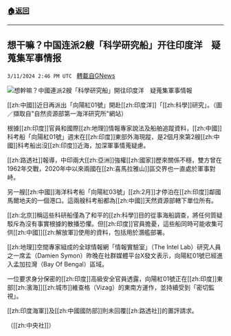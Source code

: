 ###  [:house:返回](README.md)
---


## 想干嘛？中国连派2艘「科学研究船」开往印度洋　疑蒐集军事情报
`3/11/2024 2:46 PM UTC ` [轉載自GNews](https://gnews.org/articles/2384775)

![想幹嘛？中國連派2艘「科學研究船」開往印度洋　疑蒐集軍事情報](https://cdn.ftvnews.com.tw/manasystem/FileData/News/2ec4cac0-93e5-49ee-b640-fd898d35cdc5.jpg "想幹嘛？中國連派2艘「科學研究船」開往印度洋　疑蒐集軍事情報")

[[zh:中國]]近日再派出「向陽紅01號」開赴[[zh:印度洋]]「[[zh:科學]]研究」。（圖／擷取自"自然资源部第一海洋研究所"網站）

根據[[zh:印度]]官員和國際[[zh:地理]]情報專家說法及船舶追蹤資料，[[zh:中國]]科考船「向陽紅01號」週末在[[zh:印度]]東部外海現蹤，是2個月來第2艘[[zh:中國]]科考船出沒[[zh:印度]]近海，加深軍事情蒐疑慮。

[[zh:路透社]]報導，中印兩大[[zh:亞洲]]強權[[zh:國家]]歷來關係不穩，雙方曾在1962年交戰，2020年中以來兩國在[[zh:喜馬拉雅山]]區交界也一直處於軍事對峙。

另一艘[[zh:中國]]海洋科考船「向陽紅03號」[[zh:2月]]才停泊在[[zh:印度]]鄰國馬爾地夫的一個港口。這兩艘科考船都為[[zh:中國]]天然資源部轄下單位所有。

[[zh:北京]]稱這些科研船僅為了和平的[[zh:科學]]目的從事海船調查，將任何質疑駁斥為沒有事實根據的散播恐懼。但[[zh:印度]]官員擔憂，這些船同時可能收集可供[[zh:中國]][[zh:解放軍]]使用的資料，包括用於潛艦部署。

[[zh:地理]]空間專家組成的全球情報網「情報實驗室」（The Intel Lab）研究人員之一席孟（Damien Symon）昨晚在社群媒體平台X發文表示，向陽紅01號已經進入孟加拉灣（Bay Of Bengal）區域。

一位要求身分保密的[[zh:印度]]高級安全官員透露，向陽紅01號正在[[zh:印度]]東部[[zh:濱海]][[zh:城市]]維查格（Vizag）的東南方運作，並持續受到「密切監視」。

[[zh:印度海軍]]及[[zh:中國國防部]]則未回覆[[zh:路透社]]的置評請求。

（[[zh:中央社]]）
